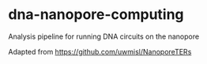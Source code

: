 # dna-nanopore-computing
Analysis pipeline for running DNA circuits on the nanopore

Adapted from https://github.com/uwmisl/NanoporeTERs
